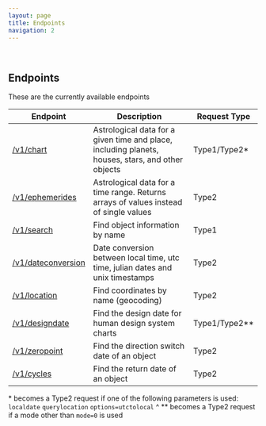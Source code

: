 ```yaml
---
layout: page
title: Endpoints
navigation: 2
---
```


<style>
	.inner a {
		color: royalblue;
		font-weight: bold;
	}
	.inner code {
		font-size: 100%;
	}
	.sidebar {
		width: 30%
	}
	.navigation li {
		padding: 5px;
	}
</style>

<br>

## Endpoints

These are the currently available endpoints

| Endpoint | Description | Request Type
|---|---|---|
| [/v1/chart](/astrologico/chart.html) | Astrological data for a given time and place, including planets, houses, stars, and other objects | Type1/Type2* |
| [/v1/ephemerides](/astrologico/ephemerides.html) |  Astrological data for a time range. Returns arrays of values instead of single values | Type2 |
| [/v1/search](/astrologico/search.html) | Find object information by name | Type1 |
| [/v1/dateconversion](/astrologico/dateconversion.html) | Date conversion between local time, utc time, julian dates and unix timestamps | Type2 |
| [/v1/location](/astrologico/location.html) | Find coordinates by name (geocoding) | Type2 |
| [/v1/designdate](/astrologico/designdate.html) | Find the design date for human design system charts | Type1/Type2** |
| [/v1/zeropoint](/astrologico/zeropoint.html) | Find the direction switch date of an object | Type2 |
| [/v1/cycles](/astrologico/cycles.html) | Find the return date of an object | Type2 |

\* becomes a Type2 request if one of the following parameters is used:<br>`localdate` `querylocation` `options=utctolocal`
^
\*\* becomes a Type2 request if a mode other than `mode=0` is used

<br><br><br>
